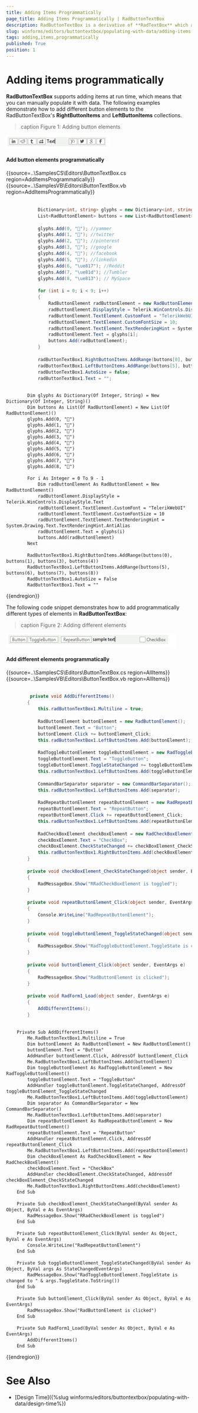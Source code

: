 ```yaml
---
title: Adding Items Programmatically
page_title: Adding Items Programmatically | RadButtonTextBox
description: RadButtonTextBox is a derivative of **RadTextBox** which allows you to embed easily button elements on the left or right side of the text box.
slug: winforms/editors/buttontextbox/populating-with-data/adding-items-programmatically
tags: adding,items,programmatically
published: True
position: 1 
---
```


# Adding items programmatically

**RadButtonTextBox** supports adding items at run time, which means that you can manually populate it with data. The following examples demonstrate how to add different button elements to the RadButtonTextBox's **RightButtonItems** and **LeftButtonItems** collections. 


>caption Figure 1: Adding button elements

![buttontextbox-populating-with-data-adding-items-programmatically 001](images/buttontextbox-populating-with-data-adding-items-programmatically001.png)

#### Add button elements programmatically 

{{source=..\SamplesCS\Editors\ButtonTextBox.cs region=AddItemsProgrammatically}} 
{{source=..\SamplesVB\Editors\ButtonTextBox.vb region=AddItemsProgrammatically}} 

````C#
            
            Dictionary<int, string> glyphs = new Dictionary<int, string>();
            List<RadButtonElement> buttons = new List<RadButtonElement>(); 
            
            glyphs.Add(0, ""); //yammer 
            glyphs.Add(1, ""); //twitter 
            glyphs.Add(2, ""); //pinterest 
            glyphs.Add(3, ""); //google 
            glyphs.Add(4, ""); //facebook 
            glyphs.Add(5, ""); //linkedin 
            glyphs.Add(6, "\ue817"); //Reddit 
            glyphs.Add(7, "\ue81d"); //Tumbler 
            glyphs.Add(8, "\ue813"); // MySpace 
            
            for (int i = 0; i < 9; i++)
            {
                RadButtonElement radButtonElement = new RadButtonElement(); 
                radButtonElement.DisplayStyle = Telerik.WinControls.DisplayStyle.Text; 
                radButtonElement.TextElement.CustomFont = "TelerikWebUI"; 
                radButtonElement.TextElement.CustomFontSize = 10; 
                radButtonElement.TextElement.TextRenderingHint = System.Drawing.Text.TextRenderingHint.AntiAlias; 
                radButtonElement.Text = glyphs[i]; 
                buttons.Add(radButtonElement); 
            }
            
            radButtonTextBox1.RightButtonItems.AddRange(buttons[0], buttons[1], buttons[3], buttons[4]);
            radButtonTextBox1.LeftButtonItems.AddRange(buttons[5], buttons[6], buttons[7], buttons[8]); 
            radButtonTextBox1.AutoSize = false; 
            radButtonTextBox1.Text = "";

````
````VB.NET

        Dim glyphs As Dictionary(Of Integer, String) = New Dictionary(Of Integer, String)()
        Dim buttons As List(Of RadButtonElement) = New List(Of RadButtonElement)()
        glyphs.Add(0, "")
        glyphs.Add(1, "")
        glyphs.Add(2, "")
        glyphs.Add(3, "")
        glyphs.Add(4, "")
        glyphs.Add(5, "")
        glyphs.Add(6, "")
        glyphs.Add(7, "")
        glyphs.Add(8, "")

        For i As Integer = 0 To 9 - 1
            Dim radButtonElement As RadButtonElement = New RadButtonElement()
            radButtonElement.DisplayStyle = Telerik.WinControls.DisplayStyle.Text
            radButtonElement.TextElement.CustomFont = "TelerikWebUI"
            radButtonElement.TextElement.CustomFontSize = 10
            radButtonElement.TextElement.TextRenderingHint = System.Drawing.Text.TextRenderingHint.AntiAlias
            radButtonElement.Text = glyphs(i)
            buttons.Add(radButtonElement)
        Next

        RadButtonTextBox1.RightButtonItems.AddRange(buttons(0), buttons(1), buttons(3), buttons(4))
        RadButtonTextBox1.LeftButtonItems.AddRange(buttons(5), buttons(6), buttons(7), buttons(8))
        RadButtonTextBox1.AutoSize = False
        RadButtonTextBox1.Text = ""

````

{{endregion}} 

The following code snippet demonstrates how to add programmatically different types of elements in **RadButtonTextBox**:

>caption Figure 2: Adding different elements

![buttontextbox-populating-with-data-adding-items-programmatically 002](images/buttontextbox-populating-with-data-adding-items-programmatically002.png)

#### Add different elements programmatically 

{{source=..\SamplesCS\Editors\ButtonTextBox.cs region=AllItems}} 
{{source=..\SamplesVB\Editors\ButtonTextBox.vb region=AllItems}} 

````C#

         private void AddDifferentItems()
        {
            this.radButtonTextBox1.Multiline = true;
            
            RadButtonElement buttonElement = new RadButtonElement();
            buttonElement.Text = "Button";
            buttonElement.Click += buttonElement_Click;
            this.radButtonTextBox1.LeftButtonItems.Add(buttonElement);
            
            RadToggleButtonElement toggleButtonElement = new RadToggleButtonElement();
            toggleButtonElement.Text = "ToggleButton";
            toggleButtonElement.ToggleStateChanged += toggleButtonElement_ToggleStateChanged;
            this.radButtonTextBox1.LeftButtonItems.Add(toggleButtonElement);
            
            CommandBarSeparator separator = new CommandBarSeparator();
            this.radButtonTextBox1.LeftButtonItems.Add(separator);
            
            RadRepeatButtonElement repeatButtonElement = new RadRepeatButtonElement();
            repeatButtonElement.Text = "RepeatButton";
            repeatButtonElement.Click += repeatButtonElement_Click;
            this.radButtonTextBox1.LeftButtonItems.Add(repeatButtonElement);
            
            RadCheckBoxElement checkBoxElement = new RadCheckBoxElement();
            checkBoxElement.Text = "CheckBox";
            checkBoxElement.CheckStateChanged += checkBoxElement_CheckStateChanged;
            this.radButtonTextBox1.RightButtonItems.Add(checkBoxElement);
        }
        
        private void checkBoxElement_CheckStateChanged(object sender, EventArgs e)
        {
            RadMessageBox.Show("RRadCheckBoxElement is toggled");
        }
        
        private void repeatButtonElement_Click(object sender, EventArgs e)
        {
            Console.WriteLine("RadRepeatButtonElement");
        }
        
        private void toggleButtonElement_ToggleStateChanged(object sender, StateChangedEventArgs args)
        {
            RadMessageBox.Show("RadToggleButtonElement.ToggleState is changed to " + args.ToggleState.ToString());
        }
        
        private void buttonElement_Click(object sender, EventArgs e)
        {
            RadMessageBox.Show("RadButtonElement is clicked");
        }
        
        private void RadForm1_Load(object sender, EventArgs e)
        {
            AddDifferentItems();
        }           


````
````VB.NET

    Private Sub AddDifferentItems()
        Me.RadButtonTextBox1.Multiline = True
        Dim buttonElement As RadButtonElement = New RadButtonElement()
        buttonElement.Text = "Button"
        AddHandler buttonElement.Click, AddressOf buttonElement_Click
        Me.RadButtonTextBox1.LeftButtonItems.Add(buttonElement)
        Dim toggleButtonElement As RadToggleButtonElement = New RadToggleButtonElement()
        toggleButtonElement.Text = "ToggleButton"
        AddHandler toggleButtonElement.ToggleStateChanged, AddressOf toggleButtonElement_ToggleStateChanged
        Me.RadButtonTextBox1.LeftButtonItems.Add(toggleButtonElement)
        Dim separator As CommandBarSeparator = New CommandBarSeparator()
        Me.RadButtonTextBox1.LeftButtonItems.Add(separator)
        Dim repeatButtonElement As RadRepeatButtonElement = New RadRepeatButtonElement()
        repeatButtonElement.Text = "RepeatButton"
        AddHandler repeatButtonElement.Click, AddressOf repeatButtonElement_Click
        Me.RadButtonTextBox1.LeftButtonItems.Add(repeatButtonElement)
        Dim checkBoxElement As RadCheckBoxElement = New RadCheckBoxElement()
        checkBoxElement.Text = "CheckBox"
        AddHandler checkBoxElement.CheckStateChanged, AddressOf checkBoxElement_CheckStateChanged
        Me.RadButtonTextBox1.RightButtonItems.Add(checkBoxElement)
    End Sub

    Private Sub checkBoxElement_CheckStateChanged(ByVal sender As Object, ByVal e As EventArgs)
        RadMessageBox.Show("RRadCheckBoxElement is toggled")
    End Sub

    Private Sub repeatButtonElement_Click(ByVal sender As Object, ByVal e As EventArgs)
        Console.WriteLine("RadRepeatButtonElement")
    End Sub

    Private Sub toggleButtonElement_ToggleStateChanged(ByVal sender As Object, ByVal args As StateChangedEventArgs)
        RadMessageBox.Show("RadToggleButtonElement.ToggleState is changed to " & args.ToggleState.ToString())
    End Sub

    Private Sub buttonElement_Click(ByVal sender As Object, ByVal e As EventArgs)
        RadMessageBox.Show("RadButtonElement is clicked")
    End Sub

    Private Sub RadForm1_Load(ByVal sender As Object, ByVal e As EventArgs)
        AddDifferentItems()
    End Sub

````

{{endregion}} 

# See Also

* [Design Time]({%slug winforms/editors/buttontextbox/populating-with-data/design-time%})

